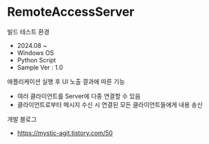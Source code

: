 # RemoteAccessServer

빌드 테스트 환경
- 2024.08 ~
- Windows OS
- Python Script
- Sample Ver : 1.0

애플리케이션 실행 후 UI 노출 결과에 따른 기능
- 여러 클라이언트를 Server에 다중 연결할 수 있음
- 클라이언트로부터 메시지 수신 시 연결된 모든 클라이언트들에게 내용 송신

개발 블로그
- https://mystic-agit.tistory.com/50
